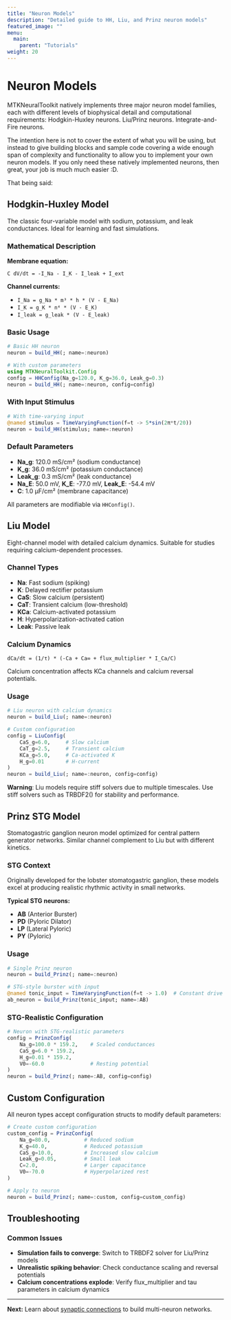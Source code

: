```yaml
---
title: "Neuron Models"
description: "Detailed guide to HH, Liu, and Prinz neuron models"
featured_image: ""
menu:
  main:
    parent: "Tutorials"
weight: 20
---
```


# Neuron Models

MTKNeuralToolkit natively implements three major neuron model families, each with different levels of biophysical detail and computational requirements:
Hodgkin-Huxley neurons.
Liu/Prinz neurons.
Integrate-and-Fire neurons.

The intention here is not to cover the extent of what you will be using, but instead to give building blocks and sample code covering a wide enough span of complexity and functionality to allow you to implement your own neuron models. If you only need these natively implemented neurons, then great, your job is much much easier :D.

That being said:


## Hodgkin-Huxley Model

The classic four-variable model with sodium, potassium, and leak conductances. Ideal for learning and fast simulations.

### Mathematical Description

**Membrane equation:**
```
C dV/dt = -I_Na - I_K - I_leak + I_ext
```

**Channel currents:**
- `I_Na = g_Na * m³ * h * (V - E_Na)`
- `I_K = g_K * n⁴ * (V - E_K)`  
- `I_leak = g_leak * (V - E_leak)`

### Basic Usage

```julia
# Basic HH neuron
neuron = build_HH(; name=:neuron)

# With custom parameters
using MTKNeuralToolkit.Config
config = HHConfig(Na_g=120.0, K_g=36.0, Leak_g=0.3)
neuron = build_HH(; name=:neuron, config=config)
```

### With Input Stimulus

```julia
# With time-varying input
@named stimulus = TimeVaryingFunction(f=t -> 5*sin(2π*t/20))
neuron = build_HH(stimulus; name=:neuron)
```

### Default Parameters

- **Na_g**: 120.0 mS/cm² (sodium conductance)
- **K_g**: 36.0 mS/cm² (potassium conductance)
- **Leak_g**: 0.3 mS/cm² (leak conductance)
- **Na_E**: 50.0 mV, **K_E**: -77.0 mV, **Leak_E**: -54.4 mV
- **C**: 1.0 μF/cm² (membrane capacitance)

All parameters are modifiable via `HHConfig()`.

## Liu Model

Eight-channel model with detailed calcium dynamics. Suitable for studies requiring calcium-dependent processes.

### Channel Types

- **Na**: Fast sodium (spiking)
- **K**: Delayed rectifier potassium  
- **CaS**: Slow calcium (persistent)
- **CaT**: Transient calcium (low-threshold)
- **KCa**: Calcium-activated potassium
- **H**: Hyperpolarization-activated cation
- **Leak**: Passive leak

### Calcium Dynamics

```
dCa/dt = (1/τ) * (-Ca + Ca∞ + flux_multiplier * I_Ca/C)
```

Calcium concentration affects KCa channels and calcium reversal potentials.

### Usage

```julia
# Liu neuron with calcium dynamics
neuron = build_Liu(; name=:neuron)

# Custom configuration
config = LiuConfig(
    CaS_g=6.0,     # Slow calcium
    CaT_g=2.5,     # Transient calcium
    KCa_g=5.0,     # Ca-activated K
    H_g=0.01       # H-current
)
neuron = build_Liu(; name=:neuron, config=config)
```

**Warning**: Liu models require stiff solvers due to multiple timescales. Use stiff solvers such as TRBDF2() for stability and performance.
## Prinz STG Model

Stomatogastric ganglion neuron model optimized for central pattern generator networks. Similar channel complement to Liu but with different kinetics.

### STG Context

Originally developed for the lobster stomatogastric ganglion, these models excel at producing realistic rhythmic activity in small networks.

**Typical STG neurons:**
- **AB** (Anterior Burster)
- **PD** (Pyloric Dilator) 
- **LP** (Lateral Pyloric)
- **PY** (Pyloric)

### Usage

```julia
# Single Prinz neuron
neuron = build_Prinz(; name=:neuron)

# STG-style burster with input
@named tonic_input = TimeVaryingFunction(f=t -> 1.0)  # Constant drive
ab_neuron = build_Prinz(tonic_input; name=:AB)
```

### STG-Realistic Configuration

```julia
# Neuron with STG-realistic parameters
config = PrinzConfig(
    Na_g=100.0 * 159.2,    # Scaled conductances
    CaS_g=6.0 * 159.2,
    H_g=0.01 * 159.2,
    V0=-60.0               # Resting potential
)
neuron = build_Prinz(; name=:AB, config=config)
```


## Custom Configuration

All neuron types accept configuration structs to modify default parameters:

```julia
# Create custom configuration
custom_config = PrinzConfig(
    Na_g=80.0,           # Reduced sodium
    K_g=40.0,            # Reduced potassium
    CaS_g=10.0,          # Increased slow calcium
    Leak_g=0.05,         # Small leak
    C=2.0,               # Larger capacitance
    V0=-70.0             # Hyperpolarized rest
)

# Apply to neuron
neuron = build_Prinz(; name=:custom, config=custom_config)
```


## Troubleshooting

### Common Issues

- **Simulation fails to converge**: Switch to TRBDF2 solver for Liu/Prinz models
- **Unrealistic spiking behavior**: Check conductance scaling and reversal potentials
- **Calcium concentrations explode**: Verify flux_multiplier and tau parameters in calcium dynamics

---

**Next:** Learn about [synaptic connections](/synapses/) to build multi-neuron networks.